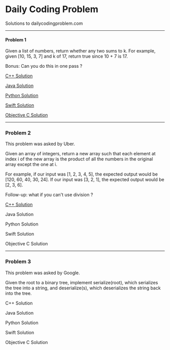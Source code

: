 # Daily Coding Problem

Solutions to dailycodingproblem.com

---------

#### Problem 1

Given a list of numbers, return whether any two sums to k.
For example, given [10, 15, 3, 7] and k of 17, return true since 10 + 7 is 17.

Bonus: Can you do this in one pass ?

[C++ Solution](Solutions/C++/Problem001.cpp)

[Java Solution](Solutions/Java/Problem001.java)

[Python Solution](Solutions/Python/Problem001.py)

[Swift Solution](Solutions/Swift/Problem001.swift)

[Objective C Solution](Solutions/ObjectiveC/Problem001.m)

--------

### Problem 2

This problem was asked by Uber.

Given an array of integers, return a new array such that each element at index i of
the new array is the product of all the numbers in the original array except the one
at i.

For example, if our input was [1, 2, 3, 4, 5], the expected output would be [120, 60,
40, 30, 24]. If our input was [3, 2, 1], the expected output would be [2, 3, 6].

Follow-up: what if you can't use division ?

[C++ Solution](Solutions/C++/Problem002.cpp)

Java Solution

Python Solution

Swift Solution

Objective C Solution

--------

### Problem 3

This problem was asked by Google.

Given the root to a binary tree, implement serialize(root), which serializes the tree
into a string, and deserialize(s), which deserializes the string back into the tree.

C++ Solution

Java Solution

Python Solution

Swift Solution

Objective C Solution
